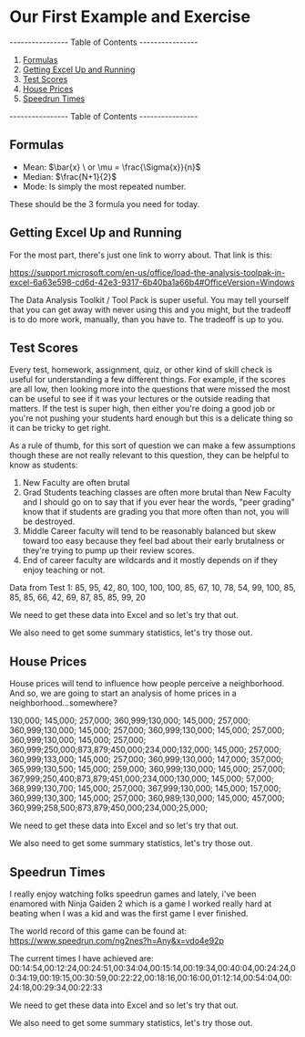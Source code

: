 # Our First Example and Exercise 

---------------- Table of Contents ---------------- 

1. [Formulas](#formulas)
2. [Getting Excel Up and Running](#excel)
3. [Test Scores](#ts)
4. [House Prices](#hp)
5. [Speedrun Times](#st)

---------------- Table of Contents ---------------- 

## <a id="formulas"></a>Formulas
* Mean: $\bar{x} \ or \mu = \frac{\Sigma{x}}{n}$ 
* Median: $\frac{N+1}{2}$
* Mode: Is simply the most repeated number. 

These should be the 3 formula you need for today.

## <a id="excel"></a>Getting Excel Up and Running
For the most part, there's just one link to worry about. That link is this: 

https://support.microsoft.com/en-us/office/load-the-analysis-toolpak-in-excel-6a63e598-cd6d-42e3-9317-6b40ba1a66b4#OfficeVersion=Windows

The Data Analysis Toolkit / Tool Pack is super useful. You may tell yourself that you can get away with never using this and you might, but the tradeoff is to do more work, manually, than you have to. The tradeoff is up to you.

## <a id="ts"></a>Test Scores
Every test, homework, assignment, quiz, or other kind of skill check is useful for understanding a few different things. For example, if the scores are all low, then looking more into the questions that were missed the most can be useful to see if it was your lectures or the outside reading that matters. If the test is super high, then either you're doing a good job or you're not pushing your students hard enough but this is a delicate thing so it can be tricky to get right. 

As a rule of thumb, for this sort of question we can make a few assumptions though these are not really relevant to this question, they can be helpful to know as students: 
1. New Faculty are often brutal
2. Grad Students teaching classes are often more brutal than New Faculty and I should go on to say that if you ever hear the words, "peer grading" know that if students are grading you that more often than not, you will be destroyed.
3. Middle Career faculty will tend to be reasonably balanced but skew toward too easy because they feel bad about their early brutalness or they're trying to pump up their review scores.
4. End of career faculty are wildcards and it mostly depends on if they enjoy teaching or not. 

Data from Test 1: 
85, 95, 42, 80, 100, 100, 100, 85, 67, 10, 78, 54, 99, 100, 85, 85, 85, 66, 42, 69, 87, 85, 85, 99, 20

We need to get these data into Excel and so let's try that out.

We also need to get some summary statistics, let's try those out.

## <a id="hp"></a>House Prices
House prices will tend to influence how people perceive a neighborhood. And so, we are going to start an analysis of home prices in a neighborhood...somewhere?

130,000; 145,000; 257,000; 360,999;130,000; 145,000; 257,000; 360,999;130,000; 145,000; 257,000; 360,999;130,000; 145,000; 257,000; 360,999;130,000; 145,000; 257,000; 360,999;250,000;873,879;450,000;234,000;132,000; 145,000; 257,000; 360,999;133,000; 145,000; 257,000; 360,999;130,000; 147,000; 357,000; 365,999;130,500; 145,000; 259,000; 360,999;130,000; 145,000; 257,000; 367,999;250,400;873,879;451,000;234,000;130,000; 145,000; 57,000; 368,999;130,700; 145,000; 257,000; 367,999;130,000; 145,000; 157,000; 360,999;130,300; 145,000; 257,000; 360,989;130,000; 145,000; 457,000; 360,999;258,500;873,879;450,000;234,000;25,000;

We need to get these data into Excel and so let's try that out.

We also need to get some summary statistics, let's try those out.

## <a id="st"></a>Speedrun Times
I really enjoy watching folks speedrun games and lately, i've been enamored with Ninja Gaiden 2 which is a game I worked really hard at beating when I was a kid and was the first game I ever finished. 

The world record of this game can be found at: https://www.speedrun.com/ng2nes?h=Any&x=vdo4e92p

The current times I have achieved are: 
00:14:54,00:12:24,00:24:51,00:34:04,00:15:14,00:19:34,00:40:04,00:24:24,00:34:19,00:19:15,00:30:59,00:22:22,00:18:16,00:16:00,01:12:14,00:54:04,00:24:18,00:29:34,00:22:33

We need to get these data into Excel and so let's try that out.

We also need to get some summary statistics, let's try those out.
